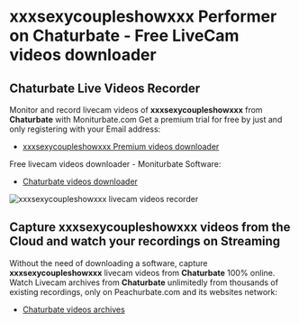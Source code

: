 # xxxsexycoupleshowxxx Performer on Chaturbate - Free LiveCam videos downloader

## Chaturbate Live Videos Recorder

Monitor and record livecam videos of **xxxsexycoupleshowxxx** from **Chaturbate** with Moniturbate.com
Get a premium trial for free by just and only registering with your Email address:
* [xxxsexycoupleshowxxx Premium videos downloader](https://moniturbate.com/request-demo-licence-key.html)

Free livecam videos downloader - Moniturbate Software:
* [Chaturbate videos downloader](https://moniturbate.com/moniturbate-download-software.html)

![xxxsexycoupleshowxxx livecam videos recorder](https://peachurnet.com/templates/moniturbate-software.png)


## Capture xxxsexycoupleshowxxx videos from the Cloud and watch your recordings on Streaming

Without the need of downloading a software, capture **xxxsexycoupleshowxxx** livecam videos from **Chaturbate** 100% online.
Watch Livecam archives from **Chaturbate** unlimitedly from thousands of existing recordings, only on Peachurbate.com and its websites network:
* [Chaturbate videos archives](https://peachurnet.com/)